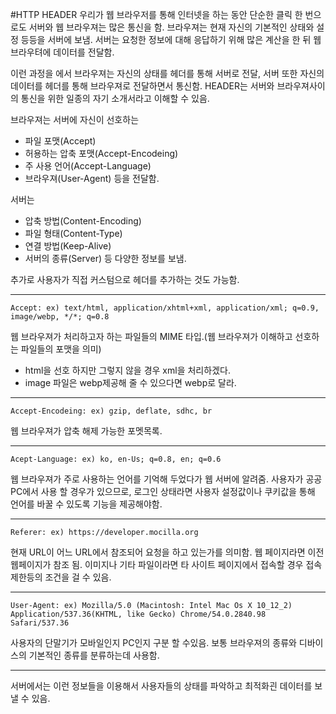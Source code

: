 #HTTP HEADER
우리가 웹 브라우저를 통해 인터넷을 하는 동안 단순한 클릭 한 번으로도 서버와 웹 브라우져는 많은 통신을 함.
브라우져는 현재 자신의 기본적인 상태와 설정 등등을 서버에 보냄.
서버는 요청한 정보에 대해 응답하기 위해 많은 계산을 한 뒤 웹 브라우텨에 데이터를 전달함.

이런 과정을 에서 브라우져는 자신의 상태를 헤더를 통해 서버로 전달,
서버 또한 자신의 데이터를 헤더를 통해 브라우져로 전달하면서 통신함.
HEADER는 서버와 브라우져사이의 통신을 위한 일종의 자기 소개서라고 이해할 수 있음.

브라우져는 서버에 자신이 선호하는
- 파일 포맷(Accept)
- 허용하는 압축 포맷(Accept-Encodeing)
- 주 사용 언어(Accept-Language)
- 브라우져(User-Agent)
등을 전달함.

서버는
- 압축 방법(Content-Encoding)
- 파일 형태(Content-Type)
- 연결 방법(Keep-Alive)
- 서버의 종류(Server)
등 다양한 정보를 보냄.

추가로 사용자가 직접 커스텀으로 헤더를 추가하는 것도 가능함.

- - -
```
Accept: ex) text/html, application/xhtml+xml, application/xml; q=0.9, image/webp, */*; q=0.8
```
웹 브라우져가 처리하고자 하는 파일들의 MIME 타입.(웹 브라우져가 이해하고 선호하는 파일들의 포맷을 의미)
- html을 선호 하지만 그렇지 않을 경우 xml을 처리하겠다.
- image 파일은 webp제공해 줄 수 있으다면 webp로 달라.

- - -
```
Accept-Encodeing: ex) gzip, deflate, sdhc, br
```
웹 브라우져가 압축 해제 가능한 포멧목록.

- - -
```
Acept-Language: ex) ko, en-Us; q=0.8, en; q=0.6
```
웹 브라우져가 주로 사용하는 언어를 기억해 두었다가 웹 서버에 알려줌.
사용자가 공공 PC에서 사용 할 경우가 있으므로,
로그인 상태라면 사용자 설정값이나 쿠키값을 통해 언어를 바꿀 수 있도록 기능을 제공해야함.

- - -
```
Referer: ex) https://developer.mocilla.org
```
현재 URL이 어느 URL에서 참조되어 요청을 하고 있는가를 의미함.
웹 페이지라면 이전 웹페이지가 참조 됨.
이미지나 기타 파일이라면 타 사이트 페이지에서 접속할 경우 접속 제한등의 조건을 걸 수 있음.

- - -
```
User-Agent: ex) Mozilla/5.0 (Macintosh: Intel Mac Os X 10_12_2) Application/537.36(KHTML, like Gecko) Chrome/54.0.2840.98 Safari/537.36
```
사용자의 단말기가 모바일인지 PC인지 구분 할 수있음.
보통 브라우져의 종류와 디바이스의 기본적인 종류를 분류하는데 사용함.


- - -
서버에서는 이런 정보들을 이용해서 사용자들의 상태를 파악하고 최적화괸 데이터를 보낼 수 있음.